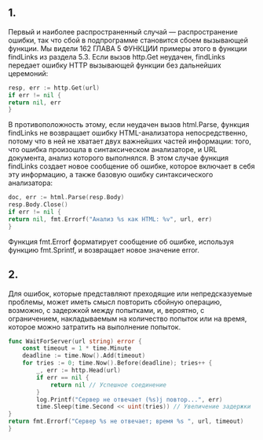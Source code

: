 ## 1.

Первый и наиболее распространенный случай — распространение ошибки, так что сбой в подпрограмме становится сбоем
вызывающей функции. Мы видели
162 ГЛАВА 5 ФУНКЦИИ
примеры этого в функции findLinks из раздела 5.3. Если вызов http.Get неудачен, findLinks передает ошибку HTTP
вызывающей функции без дальнейших церемоний:

```go
resp, err := http.Get(url)
if err != nil {
return nil, err
}
```

В противоположность этому, если неудачен вызов html.Parse, функция findLinks не возвращает ошибку HTML-анализатора
непосредственно, потому что в ней не хватает двух важнейших частей информации: того, что ошибка произошла в
синтаксическом анализаторе, и URL документа, анализ которого выполнялся. В этом случае функция findLinks создает новое
сообщение об ошибке, которое включает в себя эту информацию, а также базовую ошибку синтаксического анализатора:

```go
doc, err := html.Parse(resp.Body)
resp.Body.Close()
if err != nil {
return nil, fmt.Errorf("Анализ %s как HTML: %v", url, err)
}
```

Функция fmt.Errorf форматирует сообщение об ошибке, используя функцию fmt.Sprintf, и возвращает новое значение error.

## 2.

Для ошибок, которые представляют преходящие или непредсказуемые проблемы, может иметь смысл повторить сбойную операцию,
возможно, с задержкой между попытками, и, вероятно, с ограничением, накладываемым на количество попыток или на время,
которое можно затратить на выполнение попыток.

```go
func WaitForServer(url string) error {
    const timeout = 1 * time.Minute
    deadline := time.Now().Add(timeout)
    for tries := 0; time.Now().Before(deadline); tries++ {
        _, err := http.Head(url)
        if err == nil {
            return nil // Успешное соединение
        }
        log.Printf("Сервер не отвечает (%s)j повтор...", err)
        time.Sleep(time.Second << uint(tries)) // Увеличение задержки
}
return fmt.Errorf("Сервер %s не отвечает; время %s ", url, timeout)
}
```